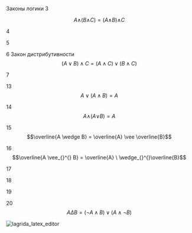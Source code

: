 Законы логики
3

$$ A\wedge_{}^{}(B\wedge_{}^{}C)=(A\wedge_{}^{}B)\wedge_{}^{}C $$



4



5



6 Закон дистрибутивности
$$ (A\vee B)\wedge C = (A \wedge C) \vee (B \wedge C) $$

7


13
$$ A \vee (A \wedge B)=A $$

14
$$A\wedge_{}^{}(A\vee_{}^{}B)=A$$

15 $$\overline{A \wedge B} = \overline{A} \vee \overline{B}$$


16$$\overline{A \vee_{}^{} B} = \overline{A} \ \wedge_{}^{}\overline{B}$$


17


18


19


20 $$ A \Delta B = \left( \neg A \wedge  B \right) \vee \left( A \wedge \neg B \right) $$

![lagrida_latex_editor](https://user-images.githubusercontent.com/114381882/198812934-dc82bd07-b2b6-46c1-a4ce-1ee824afeb66.png)



